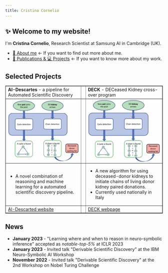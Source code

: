 ```yaml
---
title: Cristina Cornelio
---
```


## ✨ Welcome to my website! 
I'm **Cristina Cornelio**, Research Scientist at Samsung AI in Cambridge (UK). 
* <a href="https://corneliocristina.github.io/about.html" style="display: inline" > 👤 About me</a> &larr; If you want to find out more about me.
* <a href="https://corneliocristina.github.io/publications.html" style="display: inline" class="button"> 📖 Publications & 💻 Projects</a> &larr; If you want to know more about my work.


## Selected Projects

<table border="1">
   <tr>
      <td> <b> AI-Descartes </b> - a pipeline for Automated Scientific Discovery  </td>
      <td> </td>
      <td> <b> DECK </b> - DECeased Kidney cross-over program  </td>
   </tr>
   <tr>
      <td> <img align="center" src="figures/algorithm_new.png" alt="algorithm_new" width="400"/> </td>
      <td> </td>
      <td> <img align="center" src="figures/algorithm_new.png" alt="algorithm_new" width="400"/> </td>
   </tr>
   <tr>
      <td> 
         <ul>
            <li> A novel combination of reasoning and machine learning for a automated scientific discovery pipeline. </li>
         </ul>
      </td>
      <td> </td>
      <td> 
         <ul>
            <li> A new algorithm for using deceased-donor kidneys to initiate chains of living donor kidney paired donations. </li>
            <li> Currently used nationally in Italy </li>
         </ul>
      </td>
   </tr>   
   <tr>
      <td> <a href="https://ai-descartes.github.io/"> AI-Descarted website </a> </td>
      <td> </td>
      <td> <a href="https://corneliocristina.github.io/DECK.html"> DECK webpage </a> </td>
   </tr>
</table>


## News 

* **January 2023** - "Learning where and when to reason in neuro-symbolic inference" accepted as *notable-top-5%* at ICLR 2023
* **January 2023** - Invited talk "Derivable Scientific Discovery" at the IBM Neuro-Symbolic AI Workshop
* **November 2022** - Invited talk "Derivable Scientific Discovery" at the 2nd Workshop on Nobel Turing Challenge

